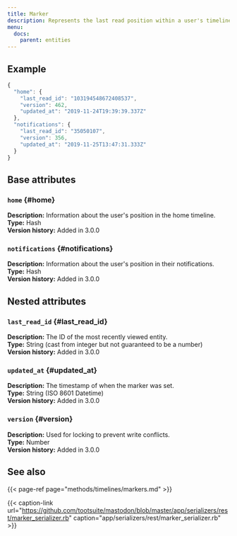 ```yaml
---
title: Marker
description: Represents the last read position within a user's timelines.
menu:
  docs:
    parent: entities
---
```


## Example

```javascript
{
  "home": {
    "last_read_id": "103194548672408537",
    "version": 462,
    "updated_at": "2019-11-24T19:39:39.337Z"
  },
  "notifications": {
    "last_read_id": "35050107",
    "version": 356,
    "updated_at": "2019-11-25T13:47:31.333Z"
  }
}
```

## Base attributes

### `home` {#home}

**Description:** Information about the user's position in the home timeline.\
**Type:** Hash\
**Version history:** Added in 3.0.0

### `notifications` {#notifications}

**Description:** Information about the user's position in their notifications.\
**Type:** Hash\
**Version history:** Added in 3.0.0

## Nested attributes

### `last_read_id` {#last_read_id}

**Description:** The ID of the most recently viewed entity.\
**Type:** String \(cast from integer but not guaranteed to be a number\)\
**Version history:** Added in 3.0.0

### `updated_at` {#updated_at}

**Description:** The timestamp of when the marker was set.\
**Type:** String \(ISO 8601 Datetime\)\
**Version history:** Added in 3.0.0

### `version` {#version}

**Description:** Used for locking to prevent write conflicts.\
**Type:** Number\
**Version history:** Added in 3.0.0

## See also

{{< page-ref page="methods/timelines/markers.md" >}}

{{< caption-link url="https://github.com/tootsuite/mastodon/blob/master/app/serializers/rest/marker_serializer.rb" caption="app/serializers/rest/marker\_serializer.rb" >}}



